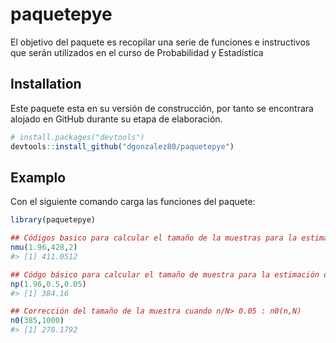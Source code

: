 
<!-- README.md is generated from README.Rmd. Please edit that file -->

# paquetepye

<!-- badges: start -->
<!-- badges: end -->

El objetivo del paquete es recopilar una serie de funciones e
instructivos que serán utilizados en el curso de Probabilidad y
Estadística

## Installation

Este paquete esta en su versión de construcción, por tanto se encontrara
alojado en GitHub durante su etapa de elaboración.

``` r
# install.packages("devtools")
devtools::install_github("dgonzalez80/paquetepye")
```

## Examplo

Con el siguiente comando carga las funciones del paquete:

``` r
library(paquetepye)

## Códigos basico para calcular el tamaño de la muestras para la estimación de la media con una confianza del 95%, una varianza estimada de 428 y un error de muestreo de 2 : (nmu(z,varianza,error))
nmu(1.96,428,2) 
#> [1] 411.0512

## Códgo básico para calcular el tamaño de muestra para la estimación de una proporción con un nivel de confianza del 95%, p=0.5 y un error de muestreo de 0.05  (nmu(z,p,error))
np(1.96,0.5,0.05)
#> [1] 384.16

## Corrección del tamaño de la muestra cuando n/N> 0.05 : n0(n,N)
n0(385,1000)
#> [1] 278.1792
```
